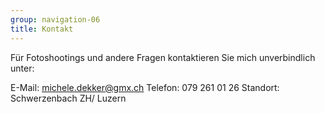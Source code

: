 ```yaml
---
group: navigation-06
title: Kontakt
---
```

Für Fotoshootings und andere Fragen kontaktieren Sie mich unverbindlich unter:

E-Mail: [michele.dekker@gmx.ch](mailto:michele.dekker@gmx.ch)
Telefon: 079 261 01 26
Standort: Schwerzenbach ZH/ Luzern
